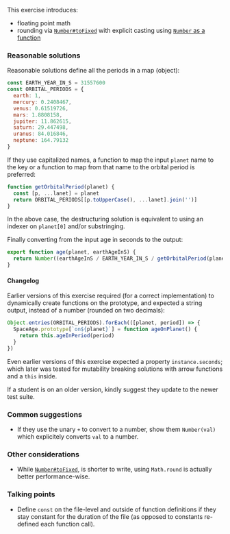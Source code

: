 This exercise introduces:
- floating point math
- rounding via [`Number#toFixed`](https://developer.mozilla.org/en-US/docs/Web/JavaScript/Reference/Global_Objects/Number/toFixed) with explicit casting using [`Number` as a function](https://developer.mozilla.org/en-US/docs/Web/JavaScript/Reference/Global_Objects/Number#Using_Number_to_convert_a_Date_object)

### Reasonable solutions

Reasonable solutions define all the periods in a map (object):

```javascript
const EARTH_YEAR_IN_S = 31557600
const ORBITAL_PERIODS = {
  earth: 1,
  mercury: 0.2408467,
  venus: 0.61519726,
  mars: 1.8808158,
  jupiter: 11.862615,
  saturn: 29.447498,
  uranus: 84.016846,
  neptune: 164.79132
}
```

If they use capitalized names, a function to map the input `planet` name to the
key or a function to map from that name to the orbital period is preferred:

```javascript
function getOrbitalPeriod(planet) {
  const [p, ...lanet] = planet
  return ORBITAL_PERIODS[[p.toUpperCase(), ...lanet].join('')]
}
```

In the above case, the destructuring solution is equivalent to using an indexer
on `planet[0]` and/or substringing.

Finally converting from the input age in seconds to the output:
```javascript
export function age(planet, earthAgeInS) {
  return Number((earthAgeInS / EARTH_YEAR_IN_S / getOrbitalPeriod(planet)).toFixed(2))
}
```

#### Changelog

Earlier versions of this exercise required (for a correct implementation) to dynamically create functions on the
prototype, and expected a string output, instead of a number (rounded on two decimals):

```javascript
Object.entries(ORBITAL_PERIODS).forEach(([planet, period]) => {
  SpaceAge.prototype[`on${planet}`] = function ageOnPlanet() {
    return this.ageInPeriod(period)
  }
})
```

Even earlier versions of this exercise expected a property `instance.seconds`; which later was tested for mutability
breaking solutions with arrow functions and a `this` inside.

If a student is on an older version, kindly suggest they update to the newer test suite.

### Common suggestions

- If they use the unary `+` to convert to a number, show them `Number(val)` which explicitely converts `val` to a
  number.
  
### Other considerations
- While [`Number#toFixed`](https://developer.mozilla.org/en-US/docs/Web/JavaScript/Reference/Global_Objects/Number/toFixed), is shorter to write, using `Math.round` is actually better performance-wise.

### Talking points

- Define `const` on the file-level and outside of function definitions if they stay constant for the duration of the
  file (as opposed to constants re-defined each function call).

